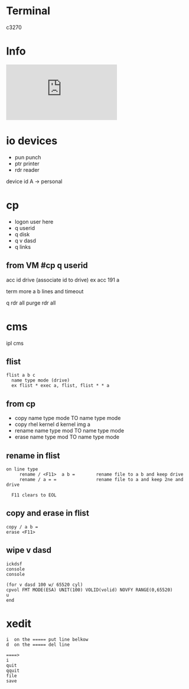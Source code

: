 # Terminal
c3270 

# Info
![cp cms info](https://www.ibm.com/support/knowledgecenter/SSB27U_6.4.0/com.ibm.zvm.v640.pdf/pdf.htm#zvmoper)

# io devices
* pun   punch
* ptr   printer
* rdr   reader
  
device id A -> personal

# cp 

* logon user here
* q userid
* q disk
* q v dasd
* q links

## from VM #cp q userid

acc id drive (associate id to drive)
  ex acc 191 a
  
term more a b
  lines and timeout
  
q rdr all
purge rdr all

  
# cms
ipl cms

## flist
```
flist a b c
  name type mode (drive)
  ex flist * exec a, flist, flist * * a
```

## from cp
- copy name type mode TO name type mode
- copy rhel kernel d kernel img a
- rename name type mod TO name type mode
- erase name type mod TO name type mode

## rename in flist
```
on line type
     rename / <F11>  a b =        rename file to a b and keep drive
     rename / a = =               rename file to a and keep 2ne and drive

  F11 clears to EOL
```
## copy and erase in flist
```
copy / a b =
erase <F11>  
```

## wipe v dasd
```
ickdsf
console
console

(for v dasd 100 w/ 65520 cyl)
cpvol FMT MODE(ESA) UNIT(100) VOLID(volid) NOVFY RANGE(0,65520)
u
end
```


# xedit
```
i  on the ===== put line belkow
d  on the ===== del line

====>
i
quit
qquit
file
save  
```
